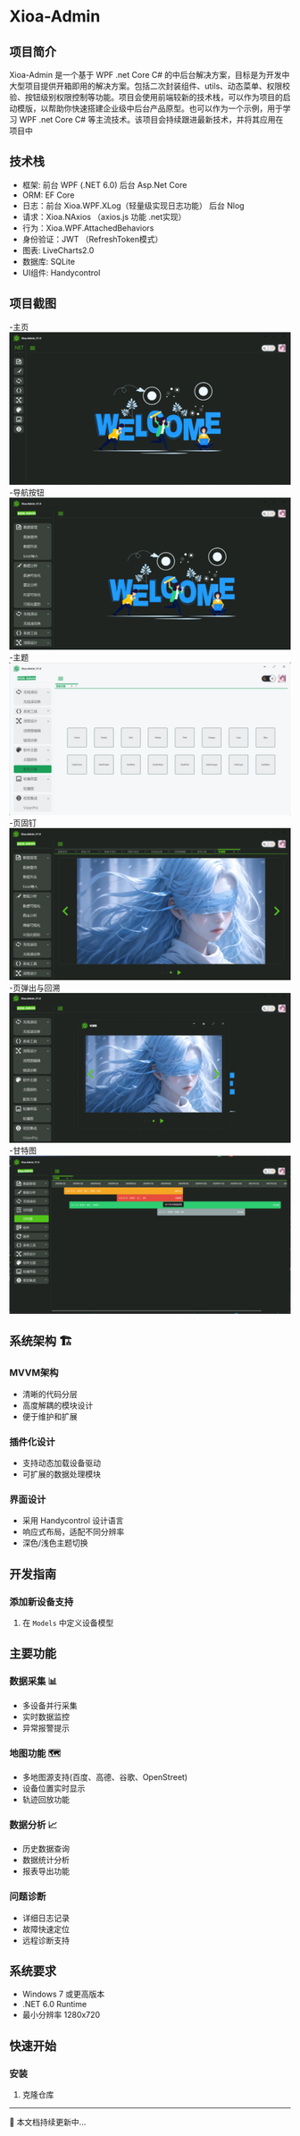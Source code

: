 # Xioa-Admin

## 项目简介
Xioa-Admin 是一个基于 WPF .net Core C# 的中后台解决方案，目标是为开发中大型项目提供开箱即用的解决方案。包括二次封装组件、utils、动态菜单、权限校验、按钮级别权限控制等功能。项目会使用前端较新的技术栈，可以作为项目的启动模版，以帮助你快速搭建企业级中后台产品原型。也可以作为一个示例，用于学习 WPF .net Core C# 等主流技术。该项目会持续跟进最新技术，并将其应用在项目中


## 技术栈
- 框架: 前台 WPF (.NET 6.0) 后台 Asp.Net Core
- ORM: EF Core
- 日志：前台 Xioa.WPF.XLog（轻量级实现日志功能） 后台 Nlog
- 请求：Xioa.NAxios （axios.js 功能 .net实现）
- 行为：Xioa.WPF.AttachedBehaviors
- 身份验证：JWT （RefreshToken模式）
- 图表: LiveCharts2.0
- 数据库: SQLite
- UI组件: Handycontrol

## 项目截图
-主页
![主页](ProjectImg/主页.jpg)
-导航按钮
![导航按钮](ProjectImg/导航按钮.jpg)
-主题
![主题](ProjectImg/主题配色.jpg)
-页固钉
![页固钉](ProjectImg/页固钉.jpg)
-页弹出与回溯
![页弹出与回溯](ProjectImg/页弹出与回溯.jpg)
-甘特图
![页弹出与回溯](ProjectImg/甘特图.png)

## 系统架构 🏗️

### MVVM架构
- 清晰的代码分层
- 高度解耦的模块设计
- 便于维护和扩展

### 插件化设计
- 支持动态加载设备驱动
- 可扩展的数据处理模块

### 界面设计
- 采用 Handycontrol 设计语言
- 响应式布局，适配不同分辨率
- 深色/浅色主题切换

## 开发指南

### 添加新设备支持
1. 在 `Models` 中定义设备模型


## 主要功能

### 数据采集 📊
- 多设备并行采集
- 实时数据监控  
- 异常报警提示

### 地图功能 🗺️
- 多地图源支持(百度、高德、谷歌、OpenStreet)
- 设备位置实时显示
- 轨迹回放功能

### 数据分析 📈
- 历史数据查询
- 数据统计分析
- 报表导出功能


### 问题诊断
- 详细日志记录
- 故障快速定位
- 远程诊断支持

## 系统要求
- Windows 7 或更高版本
- .NET 6.0 Runtime
- 最小分辨率 1280x720

## 快速开始

### 安装
1. 克隆仓库


---
📝 本文档持续更新中...
